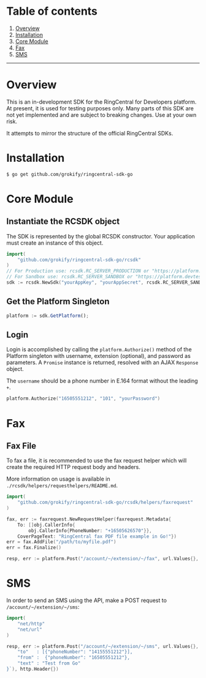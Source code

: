 # Table of contents

1. [Overview](#overview)
2. [Installation](#installation)
3. [Core Module](#core-module)
4. [Fax](#fax)
5. [SMS](#sms)

***

# Overview

This is an in-development SDK for the RingCentral for Developers platform. At present, it is used for testing purposes only. Many parts of this SDK are not yet implemented and are subject to breaking changes. Use at your own risk.

It attempts to mirror the structure of the official RingCentral SDKs. 

# Installation

```bash
$ go get github.com/grokify/ringcentral-sdk-go
```

# Core Module

## Instantiate the RCSDK object

The SDK is represented by the global RCSDK constructor. Your application must create an instance of this object.

```go
import(
	"github.com/grokify/ringcentral-sdk-go/rcsdk"
)
// For Production use: rcsdk.RC_SERVER_PRODUCTION or "https://platform.ringcentral.com"
// For Sandbox use: rcsdk.RC_SERVER_SANDBOX or "https://platform.devtest.ringcentral.com"
sdk := rcsdk.NewSdk("yourAppKey", "yourAppSecret", rcsdk.RC_SERVER_SANDBOX)
```

## Get the Platform Singleton

```js
platform := sdk.GetPlatform();
```

## Login

Login is accomplished by calling the `platform.Authorize()` method of the Platform singleton with username, extension
(optional), and password as parameters. A `Promise` instance is returned, resolved with an AJAX `Response` object.

The `username` should be a phone number in E.164 format without the leading `+`.

```go
platform.Authorize("16505551212", "101", "yourPassword")
```

# Fax

## Fax File

To fax a file, it is recommended to use the fax request helper which will create the required HTTP request body and headers.

More information on usage is available in `./rcsdk/helpers/requesthelpers/README.md`.

```go
import(
	"github.com/grokify/ringcentral-sdk-go/rcsdk/helpers/faxrequest"
)

fax, err := faxrequest.NewRequestHelper(faxrequest.Metadata{
	To: []obj.CallerInfo{
		obj.CallerInfo{PhoneNumber: "+16505626570"}},
	CoverPageText: "RingCentral fax PDF file example in Go!"})
err = fax.AddFile("/path/to/myfile.pdf")
err = fax.Finalize()

resp, err := platform.Post("/account/~/extension/~/fax", url.Values{}, fax.GetBody(), fax.GetHeaders())
```

# SMS

In order to send an SMS using the API, make a POST request to `/account/~/extension/~/sms`:

```go
import(
	"net/http"
	"net/url"
)

resp, err := platform.Post("/account/~/extension/~/sms", url.Values{}, []byte(`{ 
	"to"   : [{"phoneNumber": "14155551212"}],
	"from" :  {"phoneNumber": "16505551212"}, 
	"text" : "Test from Go"
}`), http.Header{})

```

